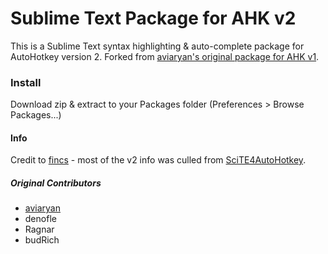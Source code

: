 Sublime Text Package for AHK v2
===============================

This is a Sublime Text syntax highlighting & auto-complete package for AutoHotkey version 2.
Forked from [aviaryan's original package for AHK v1](https://github.com/aviaryan/AutoHotkey).

### Install ###
Download zip & extract to your Packages folder (Preferences > Browse Packages...)

#### Info ####
Credit to [fincs](https://github.com/fincs) - most of the v2 info was culled from [SciTE4AutoHotkey](http://git.io/vJALT).

##### Original Contributors #####
* [aviaryan](https://github.com/aviaryan)
* denofle
* Ragnar
* budRich
